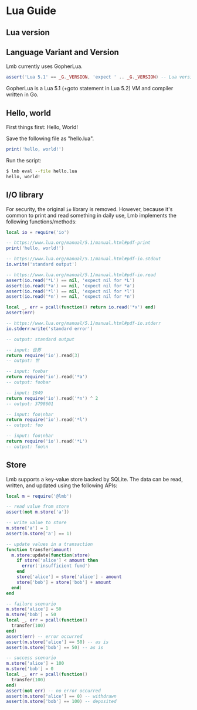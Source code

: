 # Lua Guide

## Lua version

## Language Variant and Version

Lmb currently uses GopherLua.

```lua
assert('Lua 5.1' == _G._VERSION, 'expect ' .. _G._VERSION) -- Lua version
```

GopherLua is a Lua 5.1 (+goto statement in Lua 5.2) VM and compiler written in Go.

## Hello, world

First things first: Hello, World!

Save the following file as "hello.lua".

```lua
print('hello, world!')
```

Run the script:

```sh
$ lmb eval --file hello.lua
hello, world!
```

## I/O library

For security, the original `io` library is removed. However, because it's common to print and read something in daily use, Lmb implements the following functions/methods:

```lua
local io = require('io')

-- https://www.lua.org/manual/5.1/manual.html#pdf-print
print('hello, world!')

-- https://www.lua.org/manual/5.1/manual.html#pdf-io.stdout
io.write('standard output')

-- https://www.lua.org/manual/5.1/manual.html#pdf-io.read
assert(io.read('*L') == nil, 'expect nil for *L')
assert(io.read('*a') == nil, 'expect nil for *a')
assert(io.read('*l') == nil, 'expect nil for *l')
assert(io.read('*n') == nil, 'expect nil for *n')

local _, err = pcall(function() return io.read('*x') end)
assert(err)

-- https://www.lua.org/manual/5.1/manual.html#pdf-io.stderr
io.stderr:write('standard error')

-- output: standard output
```

```lua
-- input: 世界
return require('io').read(3)
-- output: 世
```

```lua
-- input: foobar
return require('io').read('*a')
-- output: foobar
```

```lua
-- input: 1949
return require('io').read('*n') ^ 2
-- output: 3798601
```

```lua
-- input: foo\nbar
return require('io').read('*l')
-- output: foo
```

```lua
-- input: foo\nbar
return require('io').read('*L')
-- output: foo\n
```

## Store

Lmb supports a key-value store backed by SQLite. The data can be read, written, and updated using the following APIs:

```lua
local m = require('@lmb')

-- read value from store
assert(not m.store['a'])

-- write value to store
m.store['a'] = 1
assert(m.store['a'] == 1)

-- update values in a transaction
function transfer(amount)
  m.store:update(function(store)
    if store['alice'] < amount then
      error('insufficient fund')
    end
    store['alice'] = store['alice'] - amount
    store['bob'] = store['bob'] + amount
  end)
end

-- failure scenario
m.store['alice'] = 50
m.store['bob'] = 50
local _, err = pcall(function()
  transfer(100)
end)
assert(err) -- error occurred
assert(m.store['alice'] == 50) -- as is
assert(m.store['bob'] == 50) -- as is

-- success scenario
m.store['alice'] = 100
m.store['bob'] = 0
local _, err = pcall(function()
  transfer(100)
end)
assert(not err) -- no error occurred
assert(m.store['alice'] == 0) -- withdrawn
assert(m.store['bob'] == 100) -- deposited
```
